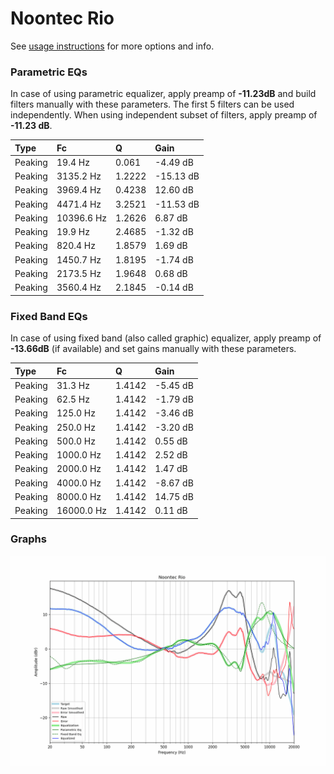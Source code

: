 # Noontec Rio
See [usage instructions](https://github.com/jaakkopasanen/AutoEq#usage) for more options and info.

### Parametric EQs
In case of using parametric equalizer, apply preamp of **-11.23dB** and build filters manually
with these parameters. The first 5 filters can be used independently.
When using independent subset of filters, apply preamp of **-11.23 dB**.

| Type    | Fc         |      Q | Gain      |
|:--------|:-----------|:-------|:----------|
| Peaking | 19.4 Hz    | 0.061  | -4.49 dB  |
| Peaking | 3135.2 Hz  | 1.2222 | -15.13 dB |
| Peaking | 3969.4 Hz  | 0.4238 | 12.60 dB  |
| Peaking | 4471.4 Hz  | 3.2521 | -11.53 dB |
| Peaking | 10396.6 Hz | 1.2626 | 6.87 dB   |
| Peaking | 19.9 Hz    | 2.4685 | -1.32 dB  |
| Peaking | 820.4 Hz   | 1.8579 | 1.69 dB   |
| Peaking | 1450.7 Hz  | 1.8195 | -1.74 dB  |
| Peaking | 2173.5 Hz  | 1.9648 | 0.68 dB   |
| Peaking | 3560.4 Hz  | 2.1845 | -0.14 dB  |

### Fixed Band EQs
In case of using fixed band (also called graphic) equalizer, apply preamp of **-13.66dB**
(if available) and set gains manually with these parameters.

| Type    | Fc         |      Q | Gain     |
|:--------|:-----------|:-------|:---------|
| Peaking | 31.3 Hz    | 1.4142 | -5.45 dB |
| Peaking | 62.5 Hz    | 1.4142 | -1.79 dB |
| Peaking | 125.0 Hz   | 1.4142 | -3.46 dB |
| Peaking | 250.0 Hz   | 1.4142 | -3.20 dB |
| Peaking | 500.0 Hz   | 1.4142 | 0.55 dB  |
| Peaking | 1000.0 Hz  | 1.4142 | 2.52 dB  |
| Peaking | 2000.0 Hz  | 1.4142 | 1.47 dB  |
| Peaking | 4000.0 Hz  | 1.4142 | -8.67 dB |
| Peaking | 8000.0 Hz  | 1.4142 | 14.75 dB |
| Peaking | 16000.0 Hz | 1.4142 | 0.11 dB  |

### Graphs
![](./Noontec%20Rio.png)
